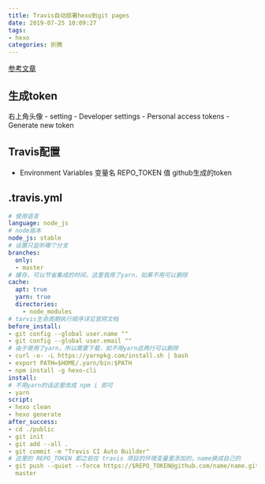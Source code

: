 ```yaml
---
title: Travis自动部署hexo到git pages
date: 2019-07-25 10:09:27
tags:
- hexo
categories: 折腾
---
```


[参考文章](https://segmentfault.com/a/1190000009054888)

## 生成token
右上角头像 - setting -  Developer settings - Personal access tokens - Generate new token

## Travis配置
* Environment Variables
变量名 REPO_TOKEN 值 github生成的token

## .travis.yml
```yml
# 使用语言
language: node_js
# node版本
node_js: stable
# 设置只监听哪个分支
branches:
  only:
  - master
# 缓存，可以节省集成的时间，这里我用了yarn，如果不用可以删除
cache:
  apt: true
  yarn: true
  directories:
    - node_modules
# tarvis生命周期执行顺序详见官网文档
before_install:
- git config --global user.name ""
- git config --global user.email ""
# 由于使用了yarn，所以需要下载，如不用yarn这两行可以删除
- curl -o- -L https://yarnpkg.com/install.sh | bash
- export PATH=$HOME/.yarn/bin:$PATH
- npm install -g hexo-cli
install:
# 不用yarn的话这里改成 npm i 即可
- yarn
script:
- hexo clean
- hexo generate
after_success:
- cd ./public
- git init
- git add --all .
- git commit -m "Travis CI Auto Builder"
# 这里的 REPO_TOKEN 即之前在 travis 项目的环境变量里添加的，name换成自己的
- git push --quiet --force https://$REPO_TOKEN@github.com/name/name.github.io
  master
```